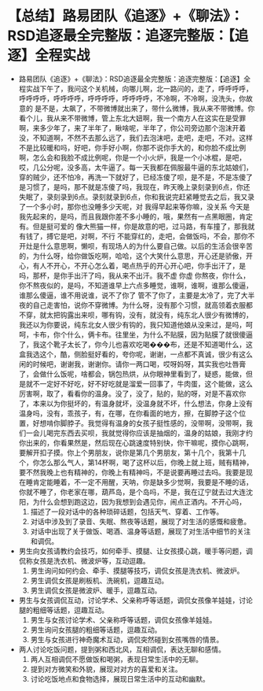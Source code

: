 # 【总结】路易团队《追逐》+《聊法》：RSD追逐最全完整版：追逐完整版：【追逐】全程实战

-   路易团队《追逐》+《聊法》：RSD追逐最全完整版：追逐完整版：【追逐】全程实战下午了，我问这个关机械，向哪儿啊，北一路问的，走了，呼呼呼呼，呼呼呼呼，呼呼呼呼，呼呼呼呼，呼呼呼呼，不冷啊，不冷啊，没洗头，你故意的 是不是，太飙了，不带微博就出来了，带什么微博，我从来不带微博。你看个儿，我从来不带微博，管上东北大妞啊，我一个南方人在这实在是受罪啊，来多少年了，来了半年了，瞅啥呢，半年了，你公司旁边那个泡沫开着没，不知道啊，不然不去那么远了，我们去泡沫吧，走吧，走吧，不对。这样不是比较暖和吗，好吧，你手好小啊，你那不说你手大的，和你脸不成比例啊，怎么会和我脸不成比例呢，你是一个小火炉，我是一个小冰棍，是吧，哎，几公分呢，没多高，太牛逼了。每一天我都在佩服最牛逼的东北姑娘们，穿的贼少，还不怕冷，再洗一下就好了，已经冻傻了呗，是不是，不是冻傻了 是习惯了，是吗，那不就是冻傻了吗，我现在，昨天晚上录刻录到6点，你还失眠了，录刻录到6点。录刻就录到6点，你和我说完赶紧睡觉去之后，我又录了一个多小时，那你也没睡多少天呢，对 我得早起来等你嘛，没关系 今天是我先起来的，是吗，而且我跟你差不多小睡的，哦，果然有一点黑眼圈，肯定有。但是挺可爱的 像大熊猫一样，你是故意的吧，过马路，有车撞了，那我就有钱了，搏它是吧，对啊，不行 不能穿红的，走吧，会做饭吗，不会，那你不开灶是什么意思啊，懒呗，有现场人的为什么要自己做。以后的生活会很辛苦的，为什么呀，给你做饭吃啊，哈哈，这个大笑什么意思，开心还是骄傲，开心，有人不开心，不开心怎么着，喝点热乎的开心开心吧，你手出汗了，是吗，那杯，是你手出汗了吗，我从来不出汗。我不虚 你虚 你熬夜，你什么，你不熬夜似的，是吗，不知道谁早上六点多睡觉，谁啊，谁啊，谁那么傻逼，谁那么傻逼，谁不用说谁，说不了你了 管不了你了，主要是太冷了，完了大半夜的自己走害怕，说你不穿微博。为什么呀，没有那个习惯，就高领着衣服都不穿，就太把钩露出来呗，哪有钩，没有，就没有，纯东北人很少有微博的，我还以为你要说，纯东北女人很少有钩的，我只知道他娘从没来过，是吗，呵呵，卡布，你个什么，俩卡布。往里坐，为什么不贴膜，因为贴膜了就很傻逼了，我这个靴子太长了，你今儿也喜欢吃喝���布，还是不知道喝什么，这盒我选这个，酷，侧脸挺好看的，夸你呢，谢谢，一点都不真诚，很少有这么闲的时候吧，谢谢我，谢谢你。请你一两口喝，哎呀妈呀，其实我也吐唇膏了，会做什么饭呢，啥都会，锅包热烘，从你眼神里看到了，疑惑，能做，但是就不一定好不好吃，好不好吃就是溜爱一回事了，牛肉蛋，这个能做，这么厉害啊，取了，看看你的温身。没了，没了，贴的，贴的呀，对是不喜欢你了，本来以为你挺坏的，有温身就坏，没温身就不坏，什么想法，你身上没有温身吗，没有，乖孩子，有，在哪，在你看面的地方，擦，在脚脖子这个位置，好想啃你脚脖子。我觉得有温身的女孩子挺性感的，没带啊，没带啊，我们一会儿喝完东西去买呗，我就觉得你应该是抽烟的，温身的姑娘，我刚才约你出来的，你看果然是，然后现在心跳速度特别快，你干嘛呢，摸你心跳啊，要解开扣子摸。你上个男朋友，说你是第几个男朋友，第十几个，我第十几个，你怎么那么气人，第14杯啊，喝了这杯以后，你晚上就上班，贼有精神，要不然我晚上也有精神的，你晚上有精神吗，不是说要再睡过去吗。我要是现在睡肯定能睡着，不一定不用醒，天呐，你是缺多少觉啊，我要是不睡的话，你就不睡了，你老家在哪，葫芦岛，是个岛吗，不是，我在辽宁就去过大连沈阳，为什么会想到跑这边，因为我想到会遇见你，闹点正酒内。不开心吗，
    1.  描述了一段对话中的各种琐碎话题，包括天气、穿着、工作等。
    2.  对话中涉及到了录音、失眠、熬夜等话题，展现了对生活的感慨和疲惫。
    3.  对话中出现了关于做饭、喝酒、温身等话题，展现了对生活中细节的关注和调侃。
-   男生向女孩请教约会技巧，如何牵手、摸腿、让女孩摸心跳，暖手等问题，调侃称女孩是洗衣机、微波炉等，互动逗趣。
    1.  男生询问如何约会、牵手、摸腿等技巧，调侃女孩是洗衣机、微波炉。
    2.  男生调侃女孩是刷板机、洗碗机，逗趣互动。
    3.  男生调侃女孩是微波炉、暖手，逗趣互动。
-   男生与女孩调侃互动，讨论学术、父亲称呼等话题，调侃女孩像羊娃娃，讨论腿的粗细等话题，逗趣互动。
    1.  男生与女孩讨论学术、父亲称呼等话题，调侃女孩像羊娃娃。
    2.  男生询问女孩腿的粗细等话题，逗趣互动。
    3.  男生与女孩进行神奇魔术互动，调侃突然碰到女孩嘴唇的情景。
-   两人讨论吃饭问题，提到粥和西北风，互相调侃，表达无聊和感情。
    1.  两人互相调侃不愿做饭和喝粥，表现日常生活中的无聊。
    2.  提到对方微笑和外貌，展现对对方的喜爱和关注。
    3.  讨论吃饭地点和食物选择，展现日常生活中的互动和幽默。